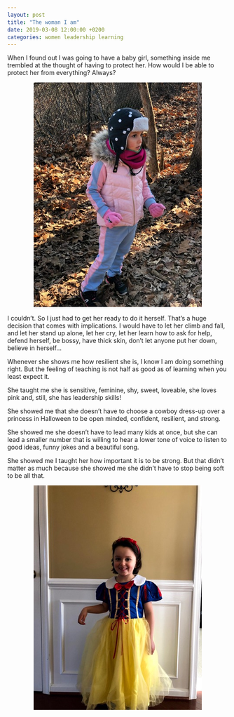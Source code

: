 ```yaml
---
layout: post
title: "The woman I am"
date: 2019-03-08 12:00:00 +0200
categories: women leadership learning
---
```


When I found out I was going to have a baby girl, something inside me trembled at the thought of having to protect her. How  would I be able to protect her from everything? Always? 

<p align="center"><img src="/images/posts/IMG_3035.jpg" alt="In the forest"></p>

I couldn’t. So I just had to get her ready to do it herself. That’s a huge decision that comes with implications. I would have to let her climb and fall, and let her stand up alone, let her cry, let her learn how to ask for help, defend herself, be bossy, have thick skin, don’t let anyone put her down, believe in herself...

Whenever she shows me how resilient she is, I know l am doing something right. But the feeling of teaching is not half as good as of learning when you least expect it. 

She taught me she is sensitive, feminine, shy, sweet, loveable, she loves pink and, still, she has leadership skills! 

She showed me that she doesn’t have to choose a cowboy dress-up over a princess in Halloween to be open minded, confident, resilient, and strong. 

She showed me she doesn’t have to lead many kids at once, but she can lead a smaller number that is willing to hear a lower tone of voice to listen to good ideas, funny jokes and a beautiful song. 

She showed me I taught her how important it is to be strong. But that didn’t matter as much because she showed me she didn’t have to stop being soft to be all that.

<p align="center"><img src="/images/posts/IMG_2834.jpg" alt="My princess"></p>
